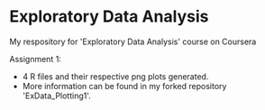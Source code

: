 # Exploratory Data Analysis
My respository for 'Exploratory Data Analysis' course on Coursera

Assignment 1: 
* 4 R files and their respective png plots generated. 
* More information can be found in my forked repository 'ExData_Plotting1'.
